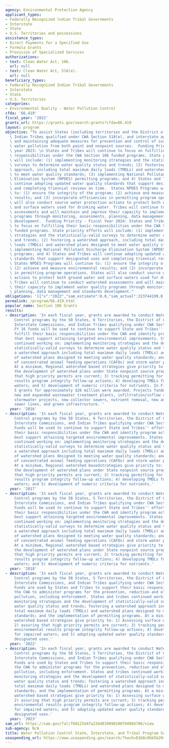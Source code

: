 ```yaml
---
agency: Environmental Protection Agency
applicant_types:
- Federally Recognized lndian Tribal Governments
- Interstate
- State
- U.S. Territories and possessions
assistance_types:
- Direct Payments for a Specified Use
- Formula Grants
- Provision of Specialized Services
authorizations:
- text: Clean Water Act, 106.
  url: null
- text: Clean Water Act, 518(e).
  url: null
beneficiary_types:
- Federally Recognized Indian Tribal Governments
- Interstate
- State
- U.S. Territories
categories:
- Environmental Quality - Water Pollution Control
cfda: '66.419'
fiscal_year: '2022'
grants_url: https://grants.gov/search-grants?cfda=66.419
layout: program
objective: "To assist States (including territories and the District of Columbia),\
  \ Indian Tribes qualified under CWA Section 518(e), and interstate agencies in establishing\
  \ and maintaining adequate measures for prevention and control of surface and ground\
  \ water pollution from both point and nonpoint sources.  Funding Priority - Fiscal\
  \ year 2023: \n States and Tribes will continue to focus on fulfilling their basic\
  \ responsibilities under the CWA Section 106 funded programs. State priority efforts\
  \ will include: (1) implementing monitoring strategies and the statistically-valid\
  \ surveys to determine water quality status and trends; (2) fostering a watershed\
  \ approach, including total maximum daily loads (TMDLs) and watershed plans designed\
  \ to meet water quality standards; (3) implementing National Pollutant Discharge\
  \ Elimination System (NPDES) permitting programs; and 4) States and Tribes will\
  \ continue adopting updated water quality standards that support designated uses\
  \ and completing triennial reviews on time.  States NPDES Programs will continue\
  \ to: (1) ensure the integrity of the program; (2) achieve and measure environmental\
  \ results; and (3) incorporate efficiencies in permitting program operations. States\
  \ will also conduct source water protection actions to protect both ground water\
  \ and surface waters used for drinking water. Tribes will continue to conduct watershed\
  \ assessments and will maintain and improve their capacity to implement water quality\
  \ programs through monitoring, assessments, planning, data management and standards\
  \ development.  Funding Priority - Fiscal Year 2024: States and Tribes will continue\
  \ to focus on fulfilling their basic responsibilities under the CWA Section 106\
  \ funded programs. State priority efforts will include: (1) implementing monitoring\
  \ strategies and the statistically-valid surveys to determine water quality status\
  \ and trends; (2) fostering a watershed approach, including total maximum daily\
  \ loads (TMDLs) and watershed plans designed to meet water quality standards; (3)\
  \ implementing National Pollutant Discharge Elimination System (NPDES) permitting\
  \ programs; and 4) States and Tribes will continue adopting updated water quality\
  \ standards that support designated uses and completing triennial reviews on time.\
  \ States NPDES Programs will continue to: (1) ensure the integrity of the program;\
  \ (2) achieve and measure environmental results; and (3) incorporate efficiencies\
  \ in permitting program operations. States will also conduct source water protection\
  \ actions to protect both ground water and surface waters used for drinking water.\
  \ Tribes will continue to conduct watershed assessments and will maintain and improve\
  \ their capacity to implement water quality programs through monitoring, assessments,\
  \ planning, data management and standards development."
obligations: '[{"x":"2022","sam_estimate":0.0,"sam_actual":223744199.0,"usa_spending_actual":68899237.0},{"x":"2023","sam_estimate":237000000.0,"sam_actual":0.0,"usa_spending_actual":71162444.0},{"x":"2024","sam_estimate":279440000.0,"sam_actual":0.0,"usa_spending_actual":59928540.0}]'
permalink: /program/66.419.html
popular_name: Section 106 Grants
results:
- description: 'In each fiscal year, grants are awarded to conduct Water Pollution
    Control programs by the 50 States, 6 Territories, the District of Columbia, 6
    Interstate Commissions, and Indian Tribes qualifying under CWA Section 518(e).
    FY 16 funds will be used to continue to support State and Tribes'' efforts to
    fulfill their basic responsibilities under the CWA and identify program activities
    that best support attaining targeted environmental improvements. States and tribes
    continued working on: implementing monitoring strategies and the development of
    statistically-valid surveys to determine water quality status and trends; fostering
    a watershed approach including total maximum daily loads (TMDLs) and the development
    of watershed plans designed to meeting water quality standards; and the implementation
    of concentrated animal feeding operations (CAFOs) and storm water permitting programs.
    At a minimum, Regional watershed based strategies give priority to: 1) fostering
    the development of watershed plans under State nonpoint source programs; 2) assuring
    that high priority permits are current; 3) tracking permitting for environmental
    results program integrity follow-up actions; 4) developing TMDLs for impaired
    waters; and 5) development of numeric criteria for nutrients. In Fiscal Year 2016,
    5 grants for approximately $26 million were awarded. Projects funded included
    new and expanded wastewater treatment plants, infiltration/inflow correction,
    stormwater projects, new collector sewers, nutrient removal, new and rehabilitated
    sewer lines, and green infrastructure. '
  year: '2016'
- description: 'In each fiscal year, grants are awarded to conduct Water Pollution
    Control programs by the 50 States, 6 Territories, the District of Columbia, 6
    Interstate Commissions, and Indian Tribes qualifying under CWA Section 518(e).
    Funds will be used to continue to support State and Tribes'' efforts to fulfill
    their basic responsibilities under the CWA and identify program activities that
    best support attaining targeted environmental improvements. States and tribes
    continued working on: implementing monitoring strategies and the development of
    statistically-valid surveys to determine water quality status and trends; fostering
    a watershed approach including total maximum daily loads (TMDLs) and the development
    of watershed plans designed to meeting water quality standards; and the implementation
    of concentrated animal feeding operations (CAFOs) and storm water permitting programs.
    At a minimum, Regional watershed basedstrategies give priority to: 1) fostering
    the development of watershed plans under State nonpoint source programs; 2) assuring
    that high priority permits are current; 3) tracking permitting for environmental
    results program integrity follow-up actions; 4) developing TMDLs for impaired
    waters; and 5) development of numeric criteria for nutrients.'
  year: '2017'
- description: 'In each fiscal year, grants are awarded to conduct Water Pollution
    Control programs by the 50 States, 5 Territories, the District of Columbia, 6
    Interstate Commissions, and Indian Tribes qualifying under CWA Section 518(e).
    Funds will be used to continue to support State and Tribes'' efforts to fulfill
    their basic responsibilities under the CWA and identify program activities that
    best support attaining targeted environmental improvements. States and tribes
    continued working on: implementing monitoring strategies and the development of
    statistically-valid surveys to determine water quality status and trends; fostering
    a watershed approach including total maximum daily loads (TMDLs) and the development
    of watershed plans designed to meeting water quality standards; and the implementation
    of concentrated animal feeding operations (CAFOs) and storm water permitting programs.
    At a minimum, Regional watershed based strategies give priority to: 1) fostering
    the development of watershed plans under State nonpoint source programs; 2) assuring
    that high priority permits are current; 3) tracking permitting for environmental
    results program integrity follow-up actions; 4) developing TMDLs for impaired
    waters; and 5) development of numeric criteria for nutrients.'
  year: '2018'
- description: 'In each fiscal year, grants are awarded to conduct Water Pollution
    Control programs by the 50 States, 5 Territories, the District of Columbia, 6
    Interstate Commissions, and Indian Tribes qualifying under CWA Section 518(e).
    Funds are used by States and Tribes to support their basic responsibilities under
    the CWA to administer programs for the prevention, reduction and elimination of
    pollution, including enforcement. States and tribes continued working on: implementing
    monitoring strategies and the development of statistically-valid surveys to determine
    water quality status and trends; fostering a watershed approach including developing
    total maximum daily loads (TMDLs) and watershed plans designed to meet water quality
    standards; and the implementation of permitting programs. At a minimum, Regional
    watershed based strategies give priority to: 1) Assessing surface water quality;
    2) assuring that high priority permits are current; 3) tracking permitting for
    environmental results program integrity follow-up actions; 4) developing TMDLs
    for impaired waters; and 5) adopting updated water quality standards that support
    designated uses.'
  year: '2022'
- description: 'In each fiscal year, grants are awarded to conduct Water Pollution
    Control programs by the 50 States, 5 Territories, the District of Columbia, 6
    Interstate Commissions, and Indian Tribes qualifying under CWA Section 518(e).
    Funds are used by States and Tribes to support their basic responsibilities under
    the CWA to administer programs for the prevention, reduction and elimination of
    pollution, including enforcement. States and tribes continued working on: implementing
    monitoring strategies and the development of statistically-valid surveys to determine
    water quality status and trends; fostering a watershed approach including developing
    total maximum daily loads (TMDLs) and watershed plans designed to meet water quality
    standards; and the implementation of permitting programs. At a minimum, Regional
    watershed based strategies give priority to: 1) Assessing surface water quality;
    2) assuring that high priority permits are current; 3) tracking permitting for
    environmental results program integrity follow-up actions; 4) developing TMDLs
    for impaired waters; and 5) adopting updated water quality standards that support
    designated uses.'
  year: '2023'
sam_url: https://sam.gov/fal/f60125d4fa234d839098100f94984706/view
sub-agency: N/A
title: Water Pollution Control State, Interstate, and Tribal Program Support
usaspending_url: https://www.usaspending.gov/search/?hash=81b8c0bb5b2045ba832f60698afff7f8
---
```

